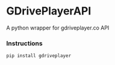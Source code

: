 # GDrivePlayerAPI
A python wrapper for gdriveplayer.co API

### Instructions
```python 
pip install gdriveplayer
```
